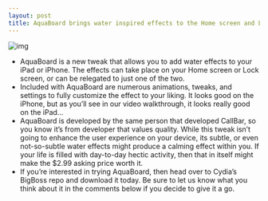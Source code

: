```yaml
---
layout: post
title: AquaBoard brings water inspired effects to the Home screen and Lock screen
---
```

![img](http://media.idownloadblog.com/wp-content/uploads/2012/09/AquaBoard-iPhone.png)
* AquaBoard is a new tweak that allows you to add water effects to your iPad or iPhone. The effects can take place on your Home screen or Lock screen, or can be relegated to just one of the two.
* Included with AquaBoard are numerous animations, tweaks, and settings to fully customize the effect to your liking. It looks good on the iPhone, but as you’ll see in our video walkthrough, it looks really good on the iPad…
* AquaBoard is developed by the same person that developed CallBar, so you know it’s from developer that values quality. While this tweak isn’t going to enhance the user experience on your device, its subtle, or even not-so-subtle water effects might produce a calming effect within you. If your life is filled with day-to-day hectic activity, then that in itself might make the $2.99 asking price worth it.
* If you’re interested in trying AquaBoard, then head over to Cydia’s BigBoss repo and download it today. Be sure to let us know what you think about it in the comments below if you decide to give it a go.

